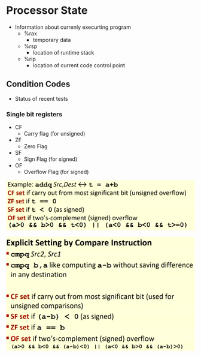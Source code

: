 # Processor State

- Information about currenly execurting program
  - %rax
    - temporary data
  - %rsp
    - location of runtime stack
  - %rip
    - location of current code control point

## Condition Codes

- Status of recent tests

### Single bit registers

- CF
  - Carry flag (for unsigned)
- ZF
  - Zero Flag
- SF
  - Sign Flag (for signed)
- OF
  - Overflow Flag (for signed)

![alt text](../img/3/registersex.png)

![alt text](../img/3/explicitsett.png)
